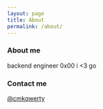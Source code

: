 ```yaml
---
layout: page
title: About
permalink: /about/
---
```


### About me

backend engineer
0x00
i <3 go

### Contact me

[@cmkqwerty](https://twitter.com/cmk_qwerty)
